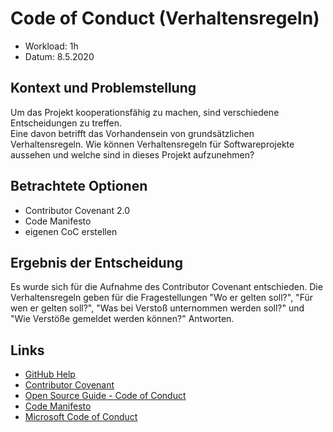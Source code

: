 # Code of Conduct (Verhaltensregeln)

* Workload: 1h
* Datum: 8.5.2020

## Kontext und Problemstellung

Um das Projekt kooperationsfähig zu machen, sind verschiedene Entscheidungen zu treffen.  
Eine davon betrifft das Vorhandensein von grundsätzlichen Verhaltensregeln. Wie können Verhaltensregeln für Softwareprojekte aussehen und welche sind in dieses Projekt aufzunehmen?

## Betrachtete Optionen

* Contributor Covenant 2.0
* Code Manifesto
* eigenen CoC erstellen

## Ergebnis der Entscheidung

Es wurde sich für die Aufnahme des Contributor Covenant entschieden. Die Verhaltensregeln geben für die Fragestellungen "Wo er gelten soll?", "Für wen er gelten soll?", "Was bei Verstoß unternommen werden soll?" und "Wie Verstöße gemeldet werden können?" Antworten.

## Links

* [GitHub Help](https://help.github.com/en/github/building-a-strong-community/setting-up-your-project-for-healthy-contributions)
* [Contributor Covenant](https://www.contributor-covenant.org/)
* [Open Source Guide - Code of Conduct](https://opensource.guide/de/code-of-conduct/)
* [Code Manifesto](http://codemanifesto.com/)
* [Microsoft Code of Conduct](https://opensource.microsoft.com/codeofconduct/)